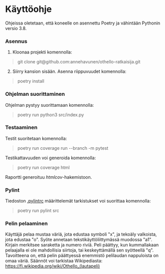 # Käyttöohje

Ohjeissa oletetaan, että koneelle on asennettu Poetry ja vähintään Pythonin versio 3.8.

### Asennus

1. Kloonaa projekti komennolla:
> git clone git<span>@</span>github.com:annehavunen/othello-ratkaisija.git

2. Siirry kansion sisään. Asenna riippuvuudet komennolla:
> poetry install

### Ohjelman suorittaminen

Ohjelman pystyy suorittamaan komennolla:
>poetry run python3 src/index.py

### Testaaminen

Testit suoritetaan komennolla:
>poetry run coverage run --branch -m pytest

Testikattavuuden voi generoida komennolla:
>poetry run coverage html

Raportti generoituu *htmlcov*-hakemistoon.

### Pylint

Tiedoston [.pylintrc](https://github.com/annehavunen/othello-ratkaisija/blob/master/.pylintrc) määrittelemät tarkistukset voi suorittaa komennolla:
>poetry run pylint src

### Pelin pelaaminen

Käyttäjä pelaa mustaa väriä, jota edustaa symboli "x", 
ja tekoäly valkoista, jota edustaa "o".
Syöte annetaan tekstikäyttöliittymässä muodossa "a1".
Kirjain merkitsee saraketta ja numero riviä.
Peli päättyy, kun kummallakaan pelaajalla ei ole mahdollisia siirtoja,
tai keskeyttämällä sen syötteellä "q".
Tavoitteena on, että pelin päättyessä enemmistö pelilaudan nappuloista on omaa väriä.
Säännöt voi tarkistaa Wikipediasta:
<https://fi.wikipedia.org/wiki/Othello_(lautapeli)>
